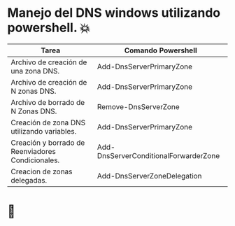 # Manejo del DNS windows utilizando powershell. :collision: 


Tarea| Comando Powershell
----------------| ----------------
Archivo de creación de una zona DNS.              | Add-DnsServerPrimaryZone 
Archivo de creación de N zonas DNS.               | Add-DnsServerPrimaryZone 
Archivo de borrado de N Zonas DNS.                | Remove-DnsServerZone
Creación de zona DNS utilizando variables.        | Add-DnsServerPrimaryZone 
Creación y borrado de Reenviadores Condicionales. | Add-DnsServerConditionalForwarderZone
Creacion de zonas delegadas.                      | Add-DnsServerZoneDelegation
  
 # :toolbox:
